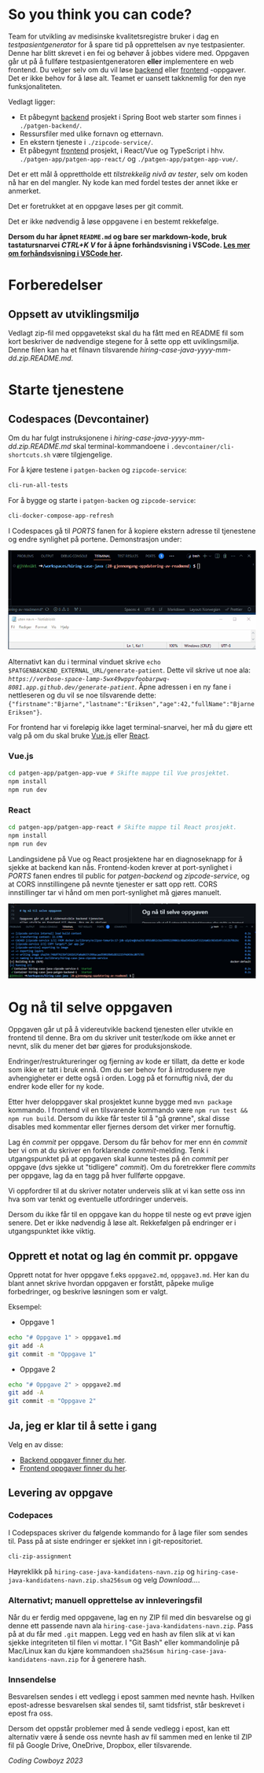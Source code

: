 # So you think you can code?

Team for utvikling av medisinske kvalitetsregistre bruker i dag en _testpasientgenerator_ for å spare tid på opprettelsen
av nye testpasienter. Denne har blitt skrevet i en fei og behøver å jobbes videre med. Oppgaven går ut på å fullføre testpasientgeneratoren **eller** implementere en web frontend. Du velger selv om du vil løse [backend](oppgaver/backend.md) eller [frontend](oppgaver/frontend.md) -oppgaver. Det er ikke behov for å løse alt. Teamet er uansett takknemlig for den nye funksjonaliteten.

Vedlagt ligger:

 * Et påbegynt [backend](oppgaver/backend.md) prosjekt i Spring Boot web starter som finnes i `./patgen-backend/`.
 * Ressursfiler med ulike fornavn og etternavn.
 * En ekstern tjeneste i `./zipcode-service/`.
 * Et påbegynt [frontend](oppgaver/frontend.md) prosjekt, i React/Vue og TypeScript i hhv. `./patgen-app/patgen-app-react/` og `./patgen-app/patgen-app-vue/`.

Det er ett mål å opprettholde ett *tilstrekkelig nivå av tester*, selv om koden nå har en del mangler. Ny kode kan med fordel testes der annet ikke er 
anmerket.
 
Det er foretrukket at en oppgave løses per git commit.

Det er ikke nødvendig å løse oppgavene i en bestemt rekkefølge.

**Dersom du har åpnet `README.md` og bare ser markdown-kode, bruk tastatursnarvei *CTRL+K V* for å åpne forhåndsvisning i VSCode. [Les mer om forhåndsvisning i VSCode her](https://code.visualstudio.com/docs/languages/markdown#_markdown-preview).**

# Forberedelser

## Oppsett av utviklingsmiljø

Vedlagt zip-fil med oppgavetekst skal du ha fått med en README fil som kort beskriver de nødvendige stegene for å sette opp ett uviklingsmiljø. Denne filen kan ha et filnavn tilsvarende *hiring-case-java-yyyy-mm-dd.zip.README.md*.

# Starte tjenestene

## Codespaces (Devcontainer)

Om du har fulgt instruksjonene i *hiring-case-java-yyyy-mm-dd.zip.README.md* skal terminal-kommandoene i `.devcontainer/cli-shortcuts.sh` være tilgjengelige.

For å kjøre testene i `patgen-backen` og `zipcode-service`:

```sh
cli-run-all-tests
```

For å bygge og starte i `patgen-backen` og `zipcode-service`:

```sh
cli-docker-compose-app-refresh
```

I Codespaces gå til *PORTS* fanen for å kopiere ekstern adresse til tjenestene og endre synlighet på portene. Demonstrasjon under:

![Demo av cli-docker-compose-app-refresh kommando.](oppgaver/bilder/cli-docker-compose-app-refresh.gif)

 Alternativt kan du i terminal vinduet skrive `echo $PATGENBACKEND_EXTERNAL_URL/generate-patient`. Dette vil skrive ut noe ala: *`https://verbose-space-lamp-5wx49wppvfoobarpwq-8081.app.github.dev/generate-patient`*. Åpne adressen i en ny fane i nettleseren og du vil se noe tilsvarende dette: `{"firstname":"Bjarne","lastname":"Eriksen","age":42,"fullName":"Bjarne Eriksen"}`.

For frontend har vi foreløpig ikke laget terminal-snarvei, her må du gjøre ett valg på om du skal bruke [Vue.js](https://vuejs.org/) eller [React](https://react.dev/).

### Vue.js

```sh
cd patgen-app/patgen-app-vue # Skifte mappe til Vue prosjektet.
npm install
npm run dev
```

### React

```sh
cd patgen-app/patgen-app-react # Skifte mappe til React prosjekt.
npm install
npm run dev
```

Landingsidene på Vue og React prosjektene har en diagnoseknapp for å sjekke at backend kan nås. Frontend-koden krever at port-synlighet i *PORTS* fanen endres til public for *patgen-backend* og *zipcode-service*, og at CORS innstillingene på nevnte tjenester er satt opp rett. CORS innstillinger tar vi hånd om men port-synlighet må gjøres manuelt.

![Demo av start av frontend og åpning av porter.](oppgaver/bilder/run-vue-open-ports-demo.gif)

# Og nå til selve oppgaven

Oppgaven går ut på å videreutvikle backend tjenesten eller utvikle en frontend til denne. Bra om du skriver unit tester/kode om ikke annet er nevnt, slik du mener det bør gjøres for produksjonskode.

Endringer/restruktureringer og fjerning av kode er tillatt, da dette er kode som ikke er tatt i bruk ennå. 
Om du ser behov for å introdusere nye avhengigheter er dette også i orden. Logg på et fornuftig nivå, der du endrer kode eller for ny kode. 

Etter hver deloppgaver skal prosjektet kunne bygge med `mvn package` kommando. I frontend vil en tilsvarende kommando være `npm run test && npm run build`. Dersom du ikke får tester til å "gå grønne", skal disse disables med kommentar eller fjernes dersom det virker mer fornuftig.

Lag én _commit_ per oppgave. Dersom du får behov for mer enn én _commit_ ber vi om at du skriver en forklarende _commit_-melding. Tenk i utgangspunktet på at oppgaven skal kunne testes på én _commit_ per oppgave (dvs sjekke ut "tidligere" _commit_). Om du foretrekker flere _commits_ per oppgave, lag da en tagg på hver fullførte oppgave.

Vi oppfordrer til at du skriver notater underveis slik at vi kan sette oss inn hva som var tenkt og eventuelle utfordringer underveis.

Dersom du ikke får til en oppgave kan du hoppe til neste og evt prøve igjen senere. Det er ikke nødvendig å løse alt. Rekkefølgen på endringer er i utgangspunktet ikke viktig.

## Opprett et notat og lag én commit pr. oppgave

Opprett notat for hver oppgave f.eks ```oppgave2.md```, ```oppgave3.md```. Her kan du blant annet skrive hvordan oppgaven er forstått, påpeke mulige forbedringer, og beskrive løsningen som er valgt.

Eksempel:

* Oppgave 1

```sh
echo "# Oppgave 1" > oppgave1.md
git add -A
git commit -m "Oppgave 1"
```
* Oppgave 2

```sh
echo "# Oppgave 2" > oppgave2.md
git add -A
git commit -m "Oppgave 2"
```

## Ja, jeg er klar til å sette i gang

Velg en av disse:

* [Backend oppgaver finner du her](oppgaver/backend.md).
* [Frontend oppgaver finner du her](oppgaver/frontend.md).

## Levering av oppgave

### Codepaces

I Codepspaces skriver du følgende kommando for å lage filer som sendes til. Pass på at siste endringer er sjekket inn i git-repositoriet.

```sh
cli-zip-assignment
```

Høyreklikk på `hiring-case-java-kandidatens-navn.zip` og `hiring-case-java-kandidatens-navn.zip.sha256sum` og velg *Download...*.

### Alternativt; manuell opprettelse av innleveringsfil

Når du er ferdig med oppgavene, lag en ny ZIP fil med din besvarelse og gi denne ett passende navn ala `hiring-case-java-kandidatens-navn.zip`. Pass på at du får med `.git` mappen. Legg ved en hash av filen slik at vi kan sjekke integriteten til filen vi mottar. I "Git Bash" eller kommandolinje på Mac/Linux kan du kjøre kommandoen `sha256sum hiring-case-java-kandidatens-navn.zip` for å generere hash.

### Innsendelse

Besvarelsen sendes i ett vedlegg i epost sammen med nevnte hash. Hvilken epost-adresse besvarelsen skal sendes til, samt tidsfrist, står beskrevet i epost fra oss.

Dersom det oppstår problemer med å sende vedlegg i epost, kan ett alternativ være å sende oss nevnte hash av fil sammen med en lenke til ZIP fil på Google Drive, OneDrive, Dropbox, eller tilsvarende.

*Coding Cowboyz 2023*
